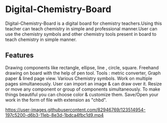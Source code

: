 # Digital-Chemistry-Board
Digital-Chemistry-Board is a digital board for chemistry teachers.Using this teacher can teach chemistry in simple and professional manner.User can use the chemistry symbols and other chemistry tools present in board to teach chemistry in simple manner.

## Features
Drawing components like rectangle, ellipse, line , circle, square.
Freehand drawing on board with the help of pen tool.
Tools : metric converter, Graph paper & lined page view.
Various  Chemistry symbols.
Work on multiple pages simultaneously.
User can import an image & can draw over it.
Resize or move any component or group of components simultaneously.
To make things beautiful you can choose color & customize them.
Save/Open your work in the form of file with extension as "chbd".

https://user-images.githubusercontent.com/82946769/123514954-197c5200-d6b3-11eb-8e3d-1bdca4fbc1d9.mp4



